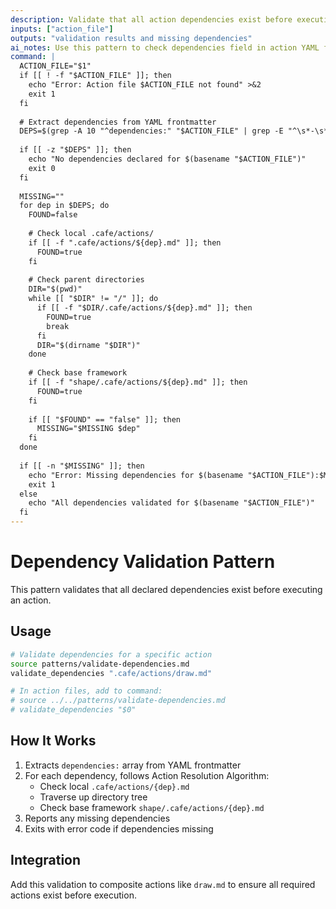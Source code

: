 ```yaml
---
description: Validate that all action dependencies exist before execution
inputs: ["action_file"]
outputs: "validation results and missing dependencies"
ai_notes: Use this pattern to check dependencies field in action YAML frontmatter
command: |
  ACTION_FILE="$1"
  if [[ ! -f "$ACTION_FILE" ]]; then
    echo "Error: Action file $ACTION_FILE not found" >&2
    exit 1
  fi
  
  # Extract dependencies from YAML frontmatter
  DEPS=$(grep -A 10 "^dependencies:" "$ACTION_FILE" | grep -E "^\s*-\s*" | sed 's/^\s*-\s*//' | tr -d '"[],' | grep -v "^$")
  
  if [[ -z "$DEPS" ]]; then
    echo "No dependencies declared for $(basename "$ACTION_FILE")"
    exit 0
  fi
  
  MISSING=""
  for dep in $DEPS; do
    FOUND=false
    
    # Check local .cafe/actions/
    if [[ -f ".cafe/actions/${dep}.md" ]]; then
      FOUND=true
    fi
    
    # Check parent directories
    DIR="$(pwd)"
    while [[ "$DIR" != "/" ]]; do
      if [[ -f "$DIR/.cafe/actions/${dep}.md" ]]; then
        FOUND=true
        break
      fi
      DIR="$(dirname "$DIR")"
    done
    
    # Check base framework
    if [[ -f "shape/.cafe/actions/${dep}.md" ]]; then
      FOUND=true
    fi
    
    if [[ "$FOUND" == "false" ]]; then
      MISSING="$MISSING $dep"
    fi
  done
  
  if [[ -n "$MISSING" ]]; then
    echo "Error: Missing dependencies for $(basename "$ACTION_FILE"):$MISSING" >&2
    exit 1
  else
    echo "All dependencies validated for $(basename "$ACTION_FILE")"
  fi
---
```


# Dependency Validation Pattern

This pattern validates that all declared dependencies exist before executing an action.

## Usage

```bash
# Validate dependencies for a specific action
source patterns/validate-dependencies.md
validate_dependencies ".cafe/actions/draw.md"

# In action files, add to command:
# source ../../patterns/validate-dependencies.md
# validate_dependencies "$0"
```

## How It Works

1. Extracts `dependencies:` array from YAML frontmatter
2. For each dependency, follows Action Resolution Algorithm:
   - Check local `.cafe/actions/{dep}.md`
   - Traverse up directory tree
   - Check base framework `shape/.cafe/actions/{dep}.md`
3. Reports any missing dependencies
4. Exits with error code if dependencies missing

## Integration

Add this validation to composite actions like `draw.md` to ensure all required actions exist before execution.